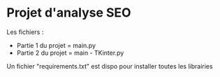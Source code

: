 # Projet d'analyse SEO

Les fichiers :
- Partie 1 du projet = main.py
- Partie 2 du projet = main - TKinter.py

Un fichier "requirements.txt" est dispo pour installer toutes les librairies
